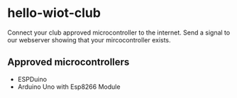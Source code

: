 # hello-wiot-club
Connect your club approved microcontroller to the internet.  Send a signal to our webserver showing that your mircocontroller exists.

## Approved microcontrollers
* ESPDuino
* Arduino Uno with Esp8266 Module
